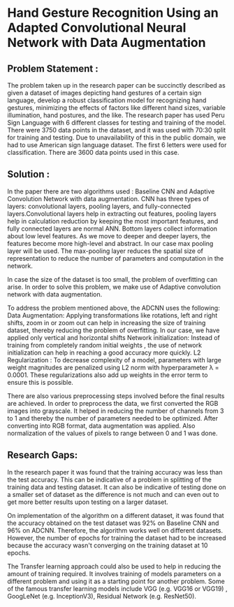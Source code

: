 # Hand Gesture Recognition Using an Adapted Convolutional Neural Network with Data Augmentation


## Problem Statement :
The problem taken up in the research paper can be succinctly described as given a dataset of images depicting hand gestures of a certain sign language, develop a robust classification model for recognizing hand gestures, minimizing the effects of factors like different hand sizes, variable illumination, hand postures, and the like.
The research paper has used Peru Sign Language with 6 different classes for testing and training of the model. There were 3750 data points in the dataset, and it was used with 70:30 split for training and testing. Due to unavailability of this in the public domain, we had to use American sign language dataset. The first 6 letters were used for classification. There are 3600 data points used in this case.

## Solution :
In the paper there are two algorithms used : Baseline CNN and Adaptive Convolution Network with data augmentation. CNN has three types of layers: convolutional layers, pooling layers, and fully-connected layers.Convolutional layers help in extracting out features, pooling layers help in calculation reduction by keeping the most important features, and fully connected layers are normal ANN. Bottom layers collect information about low level features. As we move to deeper and deeper layers, the features become more high-level and abstract. In our case max pooling layer will be used. The max-pooling layer reduces the spatial size of representation to reduce the number of parameters and computation in the network.

In case the size of the dataset is too small, the problem of overfitting can arise. In order to solve this problem, we make use of Adaptive convolution network with data augmentation.

To address the problem mentioned above, the ADCNN uses the following:
Data Augmentation: Applying transformations like rotations, left and right shifts, zoom in or zoom out can help in increasing the size of training dataset, thereby reducing the problem of overfitting. In our case, we have applied only vertical and horizontal shifts
Network initialization: Instead of training from completely random initial weights , the use of network initialization can help in reaching a good accuracy more quickly.
L2 Regularization : To decrease complexity of a model, parameters with large weight magnitudes are penalized using L2 norm with hyperparameter λ = 0.0001. These regularizations also add up weights in the error term to ensure this is possible.

There are also various preprocessing steps involved before the final results are achieved. In order to preprocess the data, we first converted the RGB images into grayscale. It helped in reducing the number of channels from 3 to 1 and thereby the number of parameters needed to be optimized. After converting into RGB format, data augmentation was applied. Also normalization of the values of pixels to range between 0 and 1 was done.

## Research Gaps: 
In the research paper it was found that the training accuracy was less than the test accuracy. This can be indicative of a problem in splitting of the training data and testing dataset. It can also be indicative of testing done on a smaller set of dataset as the difference is not much and can even out to get more better results upon testing on a larger dataset.

On implementation of the algorithm on a different dataset, it was found that the accuracy obtained on the test dataset was 92% on Baseline CNN and 96% on ADCNN. Therefore, the algorithm works well on different datasets. However, the number of epochs for training the dataset had to be increased because the accuracy wasn't converging on the training dataset at 10 epochs.

The Transfer learning approach could also be used to help in reducing the amount of training required. It involves training of models parameters on a different problem and using it as a starting point for another problem. Some of the famous transfer learning models include VGG (e.g. VGG16 or VGG19) , GoogLeNet (e.g. InceptionV3), Residual Network (e.g. ResNet50).

